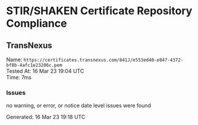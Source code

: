 # STIR/SHAKEN Certificate Repository Compliance

## TransNexus

Name: `https://certificates.transnexus.com/841J/e553ed40-e847-4372-bf8b-4afc1e23206c.pem`\
Tested At: 16 Mar 23 19:04 UTC\
Time: 7ms

### Issues

no warning, or error, or notice date level issues were found

Generated: 16 Mar 23 19:18 UTC